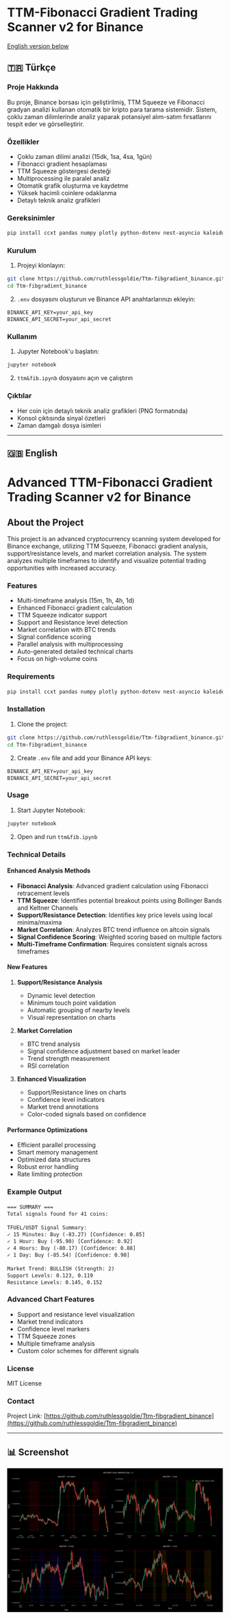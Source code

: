 # TTM-Fibonacci Gradient Trading Scanner v2 for Binance

[English version below](#crypto-technical-analysis-scanner)

## 🇹🇷 Türkçe

### Proje Hakkında
Bu proje, Binance borsası için geliştirilmiş, TTM Squeeze ve Fibonacci gradyan analizi kullanan otomatik bir kripto para tarama sistemidir. Sistem, çoklu zaman dilimlerinde analiz yaparak potansiyel alım-satım fırsatlarını tespit eder ve görselleştirir.

### Özellikler
- Çoklu zaman dilimi analizi (15dk, 1sa, 4sa, 1gün)
- Fibonacci gradient hesaplaması
- TTM Squeeze göstergesi desteği
- Multiprocessing ile paralel analiz
- Otomatik grafik oluşturma ve kaydetme
- Yüksek hacimli coinlere odaklanma
- Detaylı teknik analiz grafikleri

### Gereksinimler
```bash
pip install ccxt pandas numpy plotly python-dotenv nest-asyncio kaleido tqdm
```

### Kurulum
1. Projeyi klonlayın:
```bash
git clone https://github.com/ruthlessgoldie/Ttm-fibgradient_binance.git
cd Ttm-fibgradient_binance
```

2. `.env` dosyasını oluşturun ve Binance API anahtarlarınızı ekleyin:
```env
BINANCE_API_KEY=your_api_key
BINANCE_API_SECRET=your_api_secret
```

### Kullanım
1. Jupyter Notebook'u başlatın:
```bash
jupyter notebook
```

2. `ttm&fib.ipynb` dosyasını açın ve çalıştırın

### Çıktılar
- Her coin için detaylı teknik analiz grafikleri (PNG formatında)
- Konsol çıktısında sinyal özetleri
- Zaman damgalı dosya isimleri

---

## 🇬🇧 English

# Advanced TTM-Fibonacci Gradient Trading Scanner v2 for Binance

## About the Project
This project is an advanced cryptocurrency scanning system developed for Binance exchange, utilizing TTM Squeeze, Fibonacci gradient analysis, support/resistance levels, and market correlation analysis. The system analyzes multiple timeframes to identify and visualize potential trading opportunities with increased accuracy.

### Features
- Multi-timeframe analysis (15m, 1h, 4h, 1d)
- Enhanced Fibonacci gradient calculation
- TTM Squeeze indicator support
- Support and Resistance level detection
- Market correlation with BTC trends
- Signal confidence scoring
- Parallel analysis with multiprocessing
- Auto-generated detailed technical charts
- Focus on high-volume coins

### Requirements
```bash
pip install ccxt pandas numpy plotly python-dotenv nest-asyncio kaleido tqdm scipy
```

### Installation
1. Clone the project:
```bash
git clone https://github.com/ruthlessgoldie/Ttm-fibgradient_binance.git
cd Ttm-fibgradient_binance
```

2. Create `.env` file and add your Binance API keys:
```env
BINANCE_API_KEY=your_api_key
BINANCE_API_SECRET=your_api_secret
```

### Usage
1. Start Jupyter Notebook:
```bash
jupyter notebook
```

2. Open and run `ttm&fib.ipynb`

### Technical Details

#### Enhanced Analysis Methods
- **Fibonacci Analysis**: Advanced gradient calculation using Fibonacci retracement levels
- **TTM Squeeze**: Identifies potential breakout points using Bollinger Bands and Keltner Channels
- **Support/Resistance Detection**: Identifies key price levels using local minima/maxima
- **Market Correlation**: Analyzes BTC trend influence on altcoin signals
- **Signal Confidence Scoring**: Weighted scoring based on multiple factors
- **Multi-Timeframe Confirmation**: Requires consistent signals across timeframes

#### New Features
1. **Support/Resistance Analysis**
   - Dynamic level detection
   - Minimum touch point validation
   - Automatic grouping of nearby levels
   - Visual representation on charts

2. **Market Correlation**
   - BTC trend analysis
   - Signal confidence adjustment based on market leader
   - Trend strength measurement
   - RSI correlation

3. **Enhanced Visualization**
   - Support/Resistance lines on charts
   - Confidence level indicators
   - Market trend annotations
   - Color-coded signals based on confidence

#### Performance Optimizations
- Efficient parallel processing
- Smart memory management
- Optimized data structures
- Robust error handling
- Rate limiting protection

### Example Output
```
=== SUMMARY ===
Total signals found for 41 coins:

TFUEL/USDT Signal Summary:
✓ 15 Minutes: Buy (-83.27) [Confidence: 0.85]
✓ 1 Hour: Buy (-95.90) [Confidence: 0.92]
✓ 4 Hours: Buy (-80.17) [Confidence: 0.88]
✓ 1 Day: Buy (-85.54) [Confidence: 0.90]

Market Trend: BULLISH (Strength: 2)
Support Levels: 0.123, 0.119
Resistance Levels: 0.145, 0.152
```

### Advanced Chart Features
- Support and resistance level visualization
- Market trend indicators
- Confidence level markers
- TTM Squeeze zones
- Multiple timeframe analysis
- Custom color schemes for different signals

### License
MIT License

### Contact
Project Link: [https://github.com/ruthlessgoldie/Ttm-fibgradient_binance](https://github.com/ruthlessgoldie/Ttm-fibgradient_binance)

---

## 📊 Screenshot
![Analysis Example](INJ_USDT_20250303_1946.png)
